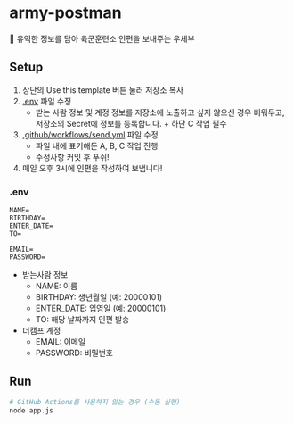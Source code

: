 # army-postman

📮 유익한 정보를 담아 육군훈련소 인편을 보내주는 우체부

## Setup

1. 상단의 Use this template 버튼 눌러 저장소 복사
2. [.env](./env) 파일 수정
   - 받는 사람 정보 및 계정 정보를 저장소에 노출하고 싶지 않으신 경우 비워두고, 저장소의 Secret에 정보를 등록합니다. + 하단 C 작업 필수
3. [.github/workflows/send.yml](.github/workflows/send.yml) 파일 수정
   - 파일 내에 표기해둔 A, B, C 작업 진행
   - 수정사항 커밋 후 푸쉬!
4. 매일 오후 3시에 인편을 작성하여 보냅니다!

### .env

```
NAME=
BIRTHDAY=
ENTER_DATE=
TO=

EMAIL=
PASSWORD=
```

- 받는사람 정보
  - NAME: 이름
  - BIRTHDAY: 생년월일 (예: 20000101)
  - ENTER_DATE: 입영일 (예: 20000101)
  - TO: 해당 날짜까지 인편 발송
- 더캠프 계정
  - EMAIL: 이메일
  - PASSWORD: 비밀번호

## Run

```bash
# GitHub Actions를 사용하지 않는 경우 (수동 실행)
node app.js
```
